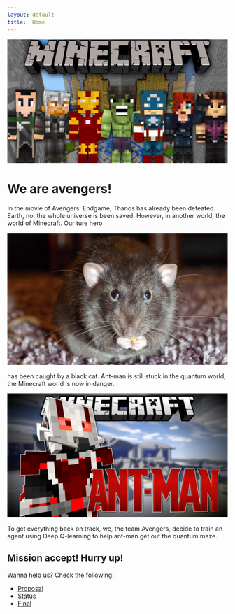```yaml
---
layout: default
title:  Home
---
```


![alt text](mine_avengers.jpg)

# We are avengers!

In the movie of Avengers: Endgame, Thanos has already been defeated. Earth, no, the whole universe is been saved. However, in another world, the world of Minecraft. Our ture hero

![alt text](mouse.jpg)

has been caught by a black cat. Ant-man is still stuck in the quantum world, the Minecraft world is now in danger. 

![alt text](ant_man.jpg)


To get everything back on track, we, the team Avengers, decide to train an agent using Deep Q-learning to help ant-man get out the quantum maze.

## Mission accept! Hurry up! 


Wanna help us? Check the following:

- [Proposal](https://github.com/kexuejia911/Avengers/blob/master/docs/proposal.md)
- [Status](https://github.com/kexuejia911/Avengers/blob/master/docs/status.md)
- [Final](https://github.com/kexuejia911/Avengers/blob/master/docs/final.md)




[quickref]: https://stevendesora.wix.com/avengers
